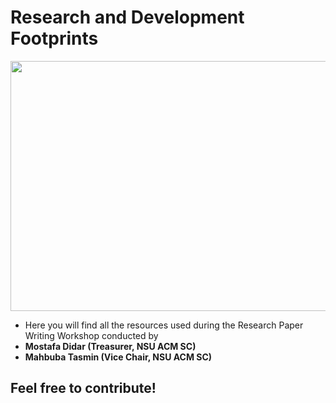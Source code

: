 # Research and Development Footprints

<p align="center">
  <img width="600" height="400" src="https://github.com/mossydidar/Research-and-Development-Footprints/blob/master/img/research-paper-writing.jpg">
</p>

- Here you will find all the resources used during the Research Paper Writing Workshop conducted by 
- **Mostafa Didar (Treasurer, NSU ACM SC)** 
- **Mahbuba Tasmin (Vice Chair, NSU ACM SC)**

## Feel free to contribute!
